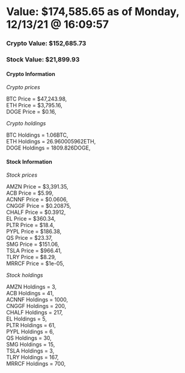 # Value: $174,585.65 as of Monday, 12/13/21 @ 16:09:57 

### Crypto Value: $152,685.73

### Stock Value: $21,899.93

#### Crypto Information 
*Crypto prices* 

BTC Price = $47,243.98,  
ETH Price = $3,795.16,  
DOGE Price = $0.16,  


*Crypto holdings* 

BTC Holdings = 1.06BTC,  
ETH Holdings = 26.960005962ETH,  
DOGE Holdings = 1809.826DOGE,  


#### Stock Information 

*Stock prices* 

AMZN Price = $3,391.35,  
ACB Price = $5.99,  
ACNNF Price = $0.0606,  
CNGGF Price = $0.20875,  
CHALF Price = $0.3912,  
EL Price = $360.34,  
PLTR Price = $18.4,  
PYPL Price = $186.38,  
QS Price = $23.37,  
SMG Price = $151.06,  
TSLA Price = $966.41,  
TLRY Price = $8.29,  
MRRCF Price = $1e-05,  


*Stock holdings* 

AMZN Holdings = 3,  
ACB Holdings = 41,  
ACNNF Holdings = 1000,  
CNGGF Holdings = 200,  
CHALF Holdings = 217,  
EL Holdings = 5,  
PLTR Holdings = 61,  
PYPL Holdings = 6,  
QS Holdings = 30,  
SMG Holdings = 15,  
TSLA Holdings = 3,  
TLRY Holdings = 167,  
MRRCF Holdings = 700,  


